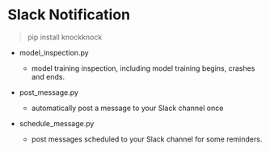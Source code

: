 # Slack Notification

> pip install knockknock


- model_inspection.py
  - model training inspection, including model training begins, crashes and ends.

- post_message.py
  - automatically post a message to your Slack channel once

- schedule_message.py
  - post messages scheduled to your Slack channel for some reminders.